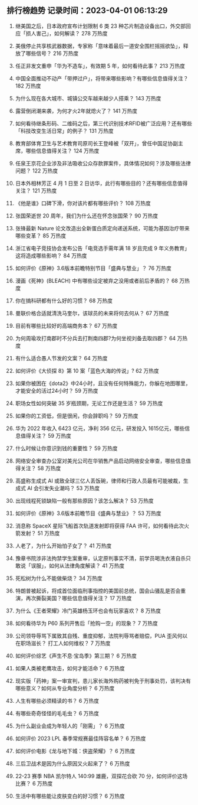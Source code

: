 
## 排行榜趋势 记录时间：2023-04-01 06:13:29
  
  1. 继美国之后，日本政府宣布计划限制 6 类 23 种芯片制造设备出口，外交部回应「损人害己」，如何解读？ 278 万热度
    
  2. 美俄停止共享核武器数据，专家称「意味着最后一道安全围栏摇摇欲坠」，释放了哪些信号？ 216 万热度
    
  3. 任正非发文重申「华为不造车」，有效期 5 年，如何看待此事？ 213 万热度
    
  4. 中国全面推动不动产「带押过户」，将带来哪些影响？有哪些信息值得关注？ 182 万热度
    
  5. 为什么现在各大城市、城镇公交车越来越少人搭乘？ 143 万热度
    
  6. 露营倒闭潮来袭，为何才火2年就熄火了？ 141 万热度
    
  7. 如何看待继条形码、二维码之后，第三代识别技术RFID被广泛应用？还有哪些「科技改变生活日常」的例子？ 131 万热度
    
  8. 教育部体育卫生与艺术教育司原司长王登峰被「双开」，曾任中国足协副主席，哪些信息值得关注？ 124 万热度
    
  9. 任泉王京花企业涉及非法吸收公众存款罪案件，具体情况如何？涉及哪些法律问题？ 122 万热度
    
  10. 日本外相林芳正 4 月 1 日至 2 日访华，此行有哪些目的？还有哪些信息值得关注？ 121 万热度
    
  11. 《他是谁》口碑下滑，你对该片都有哪些评价？ 108 万热度
    
  12. 张国荣逝世 20 周年，我们为什么还在怀念张国荣？ 90 万热度
    
  13. 张锋最新 Nature 论文改造出全新蛋白质定向递送系统，可能为基因治疗带来哪些变革？ 85 万热度
    
  14. 浙江省电子竞技协会发布公告「电竞选手需年满 18 岁且完成 9 年义务教育」这将造成哪些影响？ 84 万热度
    
  15. 如何评价《原神》3.6版本前瞻特别节目「盛典与慧业」？ 76 万热度
    
  16. 漫画《死神》(BLEACH) 中有哪些设定被弃之没用或者前后矛盾的？ 68 万热度
    
  17. 你在搞科研都有什么好的习惯？ 68 万热度
    
  18. 曼联价格合适就清洗马奎尔，该球员的未来将何去何从？ 67 万热度
    
  19. 目前有哪些比较好的高端商务本？ 67 万热度
    
  20. 为何周瑜攻打南郡时不分兵去打荆南四郡?为何坐视刘备去取四郡？ 64 万热度
    
  21. 有什么适合愚人节发的文案？ 64 万热度
    
  22. 如何评价《大侦探 8》第 10 案「蓝色大海的传说」? 62 万热度
    
  23. 如果你被困在《dota2》中24小时，且没有任何特殊能力，你躲在地图哪里，才能安全的活过24小时？ 59 万热度
    
  24. 职场女性如何突破 35 岁瓶颈期，无论工作还是生活？ 59 万热度
    
  25. 如果你的工资低，但是很闲，你会辞职吗？ 59 万热度
    
  26. 华为 2022 年收入 6423 亿元，净利 356 亿元，研发投入 1615亿元，哪些信息值得关注？ 59 万热度
    
  27. 什么时候让你意识到钱的重要性？ 59 万热度
    
  28. 网络安全审查办公室对美光公司在华销售产品启动网络安全审查，哪些信息值得关注？ 58 万热度
    
  29. 高盛称生成式 AI 或致全球三亿人丢饭碗，律师和行政人员最有可能被裁，生成式 AI 会引发失业潮吗？ 53 万热度
    
  30. 出现线程死锁缺陷一般有那些原因？该怎么解决？ 53 万热度
    
  31. 如何评价《原神》3.6版本前瞻节目《盛典与慧业》？ 53 万热度
    
  32. 消息称 SpaceX 星际飞船首次轨道发射即将获得 FAA 许可，如何看待此次火箭发射？ 51 万热度
    
  33. 人老了，为什么开始怕子女了？ 41 万热度
    
  34. 豫章书院涉非法拘禁学生案重审，认定原判事实不清，前学员喝洗衣液自杀只敢说「误服」，如何从法律角度解读？ 41 万热度
    
  35. 死松树为什么不能做柴烧？ 34 万热度
    
  36. 特朗普被起诉，将成首位面临刑事指控的美国前总统，国会山骚乱是否会重演，再次撕裂美国？哪些信息值得关注？ 17 万热度
    
  37. 为什么《王者荣耀》冷门英雄杨玉环也会有玩家喜欢？ 8 万热度
    
  38. 如何看待华为 P60 系列开售后「抢购一空」的现象？ 7 万热度
    
  39. 公司领导辱骂下属致其自残、重度抑郁，法院判辱骂者赔偿，PUA 歪风何以在职场滋长？ 打工人如何维权？ 7 万热度
    
  40. 如何评价综艺《声生不息·宝岛季》第三期？ 6 万热度
    
  41. 如果人类被老鹰攻击，如何才能活命？ 6 万热度
    
  42. 现实版「药神」案一审宣判，患儿家长海外购药被判免于刑事处罚，该判决有哪些意义？如何从专业角度分析？ 6 万热度
    
  43. 人生有哪些必须精读的书？ 6 万热度
    
  44. 有哪些奇奇怪怪的毛毛虫？ 6 万热度
    
  45. 为什么副业会成为年轻人的「刚需」？ 6 万热度
    
  46. 如何评价 2023 LPL 春季常规赛最佳阵容名单？ 6 万热度
    
  47. 如何评价电影《龙与地下城：侠盗荣耀》？ 6 万热度
    
  48. 三后卫战术是因为什么原因又火起来了？ 6 万热度
    
  49. 22-23 赛季 NBA 凯尔特人 140:99 雄鹿，双探花合砍 70 分，如何评价这场比赛？ 6 万热度
    
  50. 生活中有哪些能让皮肤变白的好习惯？ 6 万热度
    